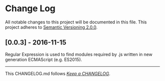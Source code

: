 #   Change Log

All notable changes to this project will be documented in this file. This project adheres to [Semantic Versioning 2.0.0](http://semver.org/).

##  [0.0.3] - 2016-11-15

Regular Expression is used to find modules required by .js written in new generation ECMAScript (e.g. ES2015).

---
This CHANGELOG.md follows [*Keep a CHANGELOG*](http://keepachangelog.com/).

